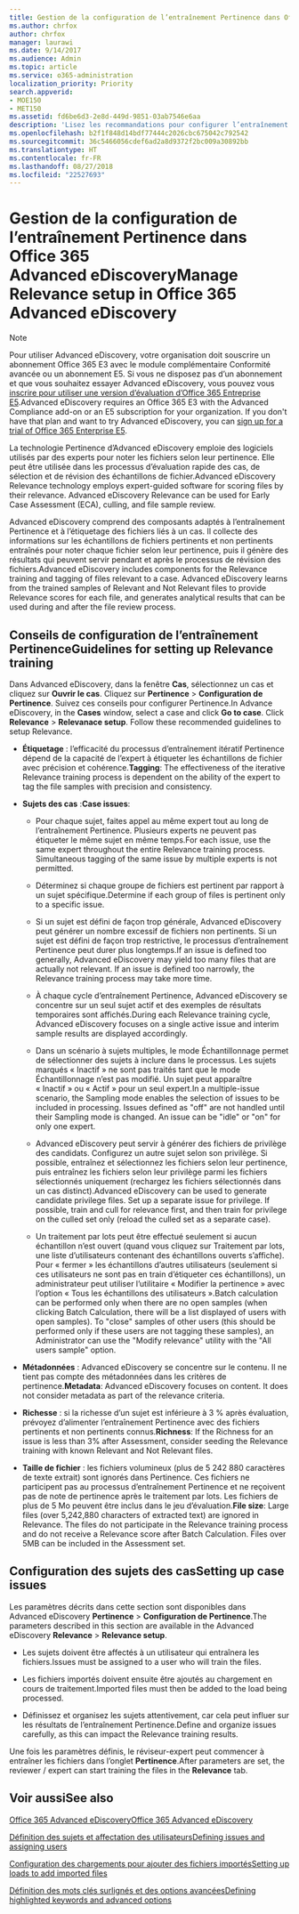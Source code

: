 ```yaml
---
title: Gestion de la configuration de l’entraînement Pertinence dans Office 365 Advanced eDiscovery
ms.author: chrfox
author: chrfox
manager: laurawi
ms.date: 9/14/2017
ms.audience: Admin
ms.topic: article
ms.service: o365-administration
localization_priority: Priority
search.appverid:
- MOE150
- MET150
ms.assetid: fd6be6d3-2e8d-449d-9851-03ab7546e6aa
description: 'Lisez les recommandations pour configurer l’entraînement Pertinence dans Office 365 Advanced eDiscovery pour qu’il note les fichiers selon leur pertinence et génère des résultats.  '
ms.openlocfilehash: b2f1f848d14bdf77444c2026cbc675042c792542
ms.sourcegitcommit: 36c5466056cdef6ad2a8d9372f2bc009a30892bb
ms.translationtype: HT
ms.contentlocale: fr-FR
ms.lasthandoff: 08/27/2018
ms.locfileid: "22527693"
---
```

# <a name="manage-relevance-setup-in-office-365-advanced-ediscovery"></a><span data-ttu-id="1d1e7-103">Gestion de la configuration de l’entraînement Pertinence dans Office 365 Advanced eDiscovery</span><span class="sxs-lookup"><span data-stu-id="1d1e7-103">Manage Relevance setup in Office 365 Advanced eDiscovery</span></span>

> [!NOTE]
> <span data-ttu-id="1d1e7-p101">Pour utiliser Advanced eDiscovery, votre organisation doit souscrire un abonnement Office 365 E3 avec le module complémentaire Conformité avancée ou un abonnement E5. Si vous ne disposez pas d’un abonnement et que vous souhaitez essayer Advanced eDiscovery, vous pouvez vous [inscrire pour utiliser une version d’évaluation d’Office 365 Entreprise E5](https://go.microsoft.com/fwlink/p/?LinkID=698279).</span><span class="sxs-lookup"><span data-stu-id="1d1e7-p101">Advanced eDiscovery requires an Office 365 E3 with the Advanced Compliance add-on or an E5 subscription for your organization. If you don't have that plan and want to try Advanced eDiscovery, you can [sign up for a trial of Office 365 Enterprise E5](https://go.microsoft.com/fwlink/p/?LinkID=698279).</span></span> 
  
 <span data-ttu-id="1d1e7-p102">La technologie Pertinence d’Advanced eDiscovery emploie des logiciels utilisés par des experts pour noter les fichiers selon leur pertinence. Elle peut être utilisée dans les processus d’évaluation rapide des cas, de sélection et de révision des échantillons de fichier.</span><span class="sxs-lookup"><span data-stu-id="1d1e7-p102">Advanced eDiscovery Relevance technology employs expert-guided software for scoring files by their relevance. Advanced eDiscovery Relevance can be used for Early Case Assessment (ECA), culling, and file sample review.</span></span> 
  
 <span data-ttu-id="1d1e7-p103">Advanced eDiscovery comprend des composants adaptés à l’entraînement Pertinence et à l’étiquetage des fichiers liés à un cas. Il collecte des informations sur les échantillons de fichiers pertinents et non pertinents entraînés pour noter chaque fichier selon leur pertinence, puis il génère des résultats qui peuvent servir pendant et après le processus de révision des fichiers.</span><span class="sxs-lookup"><span data-stu-id="1d1e7-p103">Advanced eDiscovery includes components for the Relevance training and tagging of files relevant to a case. Advanced eDiscovery learns from the trained samples of Relevant and Not Relevant files to provide Relevance scores for each file, and generates analytical results that can be used during and after the file review process.</span></span> 
  
## <a name="guidelines-for-setting-up-relevance-training"></a><span data-ttu-id="1d1e7-110">Conseils de configuration de l’entraînement Pertinence</span><span class="sxs-lookup"><span data-stu-id="1d1e7-110">Guidelines for setting up Relevance training</span></span>

 <span data-ttu-id="1d1e7-p104">Dans Advanced eDiscovery, dans la fenêtre **Cas**, sélectionnez un cas et cliquez sur **Ouvrir le cas**. Cliquez sur **Pertinence** \> **Configuration de Pertinence**. Suivez ces conseils pour configurer Pertinence.</span><span class="sxs-lookup"><span data-stu-id="1d1e7-p104">In Advance eDiscovery, in the **Cases** window, select a case and click **Go to case**. Click **Relevance** \> **Relevanace setup**. Follow these recommended guidelines to setup Relevance.</span></span> 
  
- <span data-ttu-id="1d1e7-114">**Étiquetage** : l’efficacité du processus d’entraînement itératif Pertinence dépend de la capacité de l’expert à étiqueter les échantillons de fichier avec précision et cohérence.</span><span class="sxs-lookup"><span data-stu-id="1d1e7-114">**Tagging**: The effectiveness of the iterative Relevance training process is dependent on the ability of the expert to tag the file samples with precision and consistency.</span></span>
    
- <span data-ttu-id="1d1e7-115">**Sujets des cas** :</span><span class="sxs-lookup"><span data-stu-id="1d1e7-115">**Case issues**:</span></span> 
    
  - <span data-ttu-id="1d1e7-p105">Pour chaque sujet, faites appel au même expert tout au long de l’entraînement Pertinence. Plusieurs experts ne peuvent pas étiqueter le même sujet en même temps.</span><span class="sxs-lookup"><span data-stu-id="1d1e7-p105">For each issue, use the same expert throughout the entire Relevance training process. Simultaneous tagging of the same issue by multiple experts is not permitted.</span></span>
    
  - <span data-ttu-id="1d1e7-118">Déterminez si chaque groupe de fichiers est pertinent par rapport à un sujet spécifique.</span><span class="sxs-lookup"><span data-stu-id="1d1e7-118">Determine if each group of files is pertinent only to a specific issue.</span></span> 
    
  - <span data-ttu-id="1d1e7-p106">Si un sujet est défini de façon trop générale, Advanced eDiscovery peut générer un nombre excessif de fichiers non pertinents. Si un sujet est défini de façon trop restrictive, le processus d’entraînement Pertinence peut durer plus longtemps.</span><span class="sxs-lookup"><span data-stu-id="1d1e7-p106">If an issue is defined too generally, Advanced eDiscovery may yield too many files that are actually not relevant. If an issue is defined too narrowly, the Relevance training process may take more time.</span></span> 
    
  - <span data-ttu-id="1d1e7-121">À chaque cycle d’entraînement Pertinence, Advanced eDiscovery se concentre sur un seul sujet actif et des exemples de résultats temporaires sont affichés.</span><span class="sxs-lookup"><span data-stu-id="1d1e7-121">During each Relevance training cycle, Advanced eDiscovery focuses on a single active issue and interim sample results are displayed accordingly.</span></span>
    
  - <span data-ttu-id="1d1e7-p107">Dans un scénario à sujets multiples, le mode Échantillonnage permet de sélectionner des sujets à inclure dans le processus. Les sujets marqués « Inactif » ne sont pas traités tant que le mode Échantillonnage n’est pas modifié. Un sujet peut apparaître « Inactif » ou « Actif » pour un seul expert.</span><span class="sxs-lookup"><span data-stu-id="1d1e7-p107">In a multiple-issue scenario, the Sampling mode enables the selection of issues to be included in processing. Issues defined as "off" are not handled until their Sampling mode is changed. An issue can be "idle" or "on" for only one expert.</span></span>
    
  -  <span data-ttu-id="1d1e7-p108">Advanced eDiscovery peut servir à générer des fichiers de privilège des candidats. Configurez un autre sujet selon son privilège. Si possible, entraînez et sélectionnez les fichiers selon leur pertinence, puis entraînez les fichiers selon leur privilège parmi les fichiers sélectionnés uniquement (rechargez les fichiers sélectionnés dans un cas distinct).</span><span class="sxs-lookup"><span data-stu-id="1d1e7-p108">Advanced eDiscovery can be used to generate candidate privilege files. Set up a separate issue for privilege. If possible, train and cull for relevance first, and then train for privilege on the culled set only (reload the culled set as a separate case).</span></span> 
    
  - <span data-ttu-id="1d1e7-p109">Un traitement par lots peut être effectué seulement si aucun échantillon n’est ouvert (quand vous cliquez sur Traitement par lots, une liste d’utilisateurs contenant des échantillons ouverts s’affiche). Pour « fermer » les échantillons d’autres utilisateurs (seulement si ces utilisateurs ne sont pas en train d’étiqueter ces échantillons), un administrateur peut utiliser l’utilitaire « Modifier la pertinence » avec l’option « Tous les échantillons des utilisateurs ».</span><span class="sxs-lookup"><span data-stu-id="1d1e7-p109">Batch calculation can be performed only when there are no open samples (when clicking Batch Calculation, there will be a list displayed of users with open samples). To "close" samples of other users (this should be performed only if these users are not tagging these samples), an Administrator can use the "Modify relevance" utility with the "All users sample" option.</span></span>
    
- <span data-ttu-id="1d1e7-p110">**Métadonnées** : Advanced eDiscovery se concentre sur le contenu. Il ne tient pas compte des métadonnées dans les critères de pertinence.</span><span class="sxs-lookup"><span data-stu-id="1d1e7-p110">**Metadata**: Advanced eDiscovery focuses on content. It does not consider metadata as part of the relevance criteria.</span></span> 
    
- <span data-ttu-id="1d1e7-132">**Richesse** : si la richesse d’un sujet est inférieure à 3 % après évaluation, prévoyez d’alimenter l’entraînement Pertinence avec des fichiers pertinents et non pertinents connus.</span><span class="sxs-lookup"><span data-stu-id="1d1e7-132">**Richness**: If the Richness for an issue is less than 3% after Assessment, consider seeding the Relevance training with known Relevant and Not Relevant files.</span></span>
    
- <span data-ttu-id="1d1e7-p111">**Taille de fichier** : les fichiers volumineux (plus de 5 242 880 caractères de texte extrait) sont ignorés dans Pertinence. Ces fichiers ne participent pas au processus d’entraînement Pertinence et ne reçoivent pas de note de pertinence après le traitement par lots. Les fichiers de plus de 5 Mo peuvent être inclus dans le jeu d’évaluation.</span><span class="sxs-lookup"><span data-stu-id="1d1e7-p111">**File size**: Large files (over 5,242,880 characters of extracted text) are ignored in Relevance. The files do not participate in the Relevance training process and do not receive a Relevance score after Batch Calculation. Files over 5MB can be included in the Assessment set.</span></span>
    
## <a name="setting-up-case-issues"></a><span data-ttu-id="1d1e7-136">Configuration des sujets des cas</span><span class="sxs-lookup"><span data-stu-id="1d1e7-136">Setting up case issues</span></span>

<span data-ttu-id="1d1e7-137">Les paramètres décrits dans cette section sont disponibles dans Advanced eDiscovery **Pertinence** \> **Configuration de Pertinence**.</span><span class="sxs-lookup"><span data-stu-id="1d1e7-137">The parameters described in this section are available in the Advanced eDiscovery **Relevance** \> **Relevance setup**.</span></span> 
  
- <span data-ttu-id="1d1e7-138">Les sujets doivent être affectés à un utilisateur qui entraînera les fichiers.</span><span class="sxs-lookup"><span data-stu-id="1d1e7-138">Issues must be assigned to a user who will train the files.</span></span>
    
- <span data-ttu-id="1d1e7-139">Les fichiers importés doivent ensuite être ajoutés au chargement en cours de traitement.</span><span class="sxs-lookup"><span data-stu-id="1d1e7-139">Imported files must then be added to the load being processed.</span></span>
    
- <span data-ttu-id="1d1e7-140">Définissez et organisez les sujets attentivement, car cela peut influer sur les résultats de l’entraînement Pertinence.</span><span class="sxs-lookup"><span data-stu-id="1d1e7-140">Define and organize issues carefully, as this can impact the Relevance training results.</span></span>
    
<span data-ttu-id="1d1e7-141">Une fois les paramètres définis, le réviseur-expert peut commencer à entraîner les fichiers dans l’onglet **Pertinence**.</span><span class="sxs-lookup"><span data-stu-id="1d1e7-141">After parameters are set, the reviewer / expert can start training the files in the **Relevance** tab.</span></span> 
  
## <a name="see-also"></a><span data-ttu-id="1d1e7-142">Voir aussi</span><span class="sxs-lookup"><span data-stu-id="1d1e7-142">See also</span></span>

[<span data-ttu-id="1d1e7-143">Office 365 Advanced eDiscovery</span><span class="sxs-lookup"><span data-stu-id="1d1e7-143">Office 365 Advanced eDiscovery</span></span>](office-365-advanced-ediscovery.md)
  
[<span data-ttu-id="1d1e7-144">Définition des sujets et affectation des utilisateurs</span><span class="sxs-lookup"><span data-stu-id="1d1e7-144">Defining issues and assigning users</span></span>](define-issues-and-assign-users.md)
  
[<span data-ttu-id="1d1e7-145">Configuration des chargements pour ajouter des fichiers importés</span><span class="sxs-lookup"><span data-stu-id="1d1e7-145">Setting up loads to add imported files</span></span>](set-up-loads-to-add-imported-files.md)
  
[<span data-ttu-id="1d1e7-146">Définition des mots clés surlignés et des options avancées</span><span class="sxs-lookup"><span data-stu-id="1d1e7-146">Defining highlighted keywords and advanced options</span></span>](define-highlighted-keywords-and-advanced-options.md)

